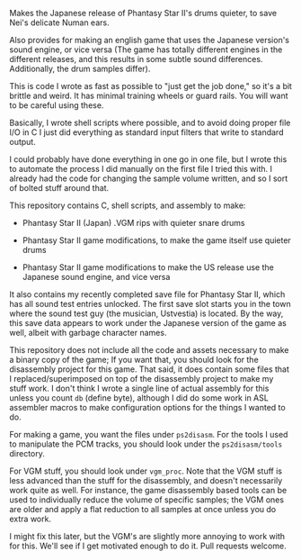 Makes the Japanese release of Phantasy Star II's drums quieter, to save Nei's
delicate Numan ears.

Also provides for making an english game that uses the Japanese version's
sound engine, or vice versa (The game has totally different engines in the
different releases, and this results in some subtle sound differences.
Additionally, the drum samples differ).

This is code I wrote as fast as possible to "just get the job done," so it's a
bit brittle and weird. It has minimal training wheels or guard rails. You will
want to be careful using these.

Basically, I wrote shell scripts where possible, and to avoid doing proper file
I/O in C I just did everything as standard input filters that write to
standard output.

I could probably have done everything in one go in one file, but I wrote this
to automate the process I did manually on the first file I tried this with.
I already had the code for changing the sample volume written, and so I sort
of bolted stuff around that.

This repository contains C, shell scripts, and assembly to make:

* Phantasy Star II (Japan) .VGM rips with quieter snare drums

* Phantasy Star II game modifications, to make the game itself use quieter drums

* Phantasy Star II game modifications to make the US release use the Japanese 
  sound engine, and vice versa
  
It also contains my recently completed save file for Phantasy Star II, which
has all sound test entries unlocked. The first save slot starts you in the
town where the sound test guy (the musician, Ustvestia) is located. By
the way, this save data appears to work under the Japanese version of the
game as well, albeit with garbage character names.
  
This repository does not include all the code and assets necessary to make a
binary copy of the game; If you want that, you should look for the disassembly
project for this game. That said, it does contain some files that I
replaced/superimposed on top of the disassembly project to make my stuff work.
I don't think I wrote a single line of actual assembly for this unless you
count `db` (define byte), although I did  do some work in ASL assembler macros
to make configuration options for the things I wanted to do.

For making a game, you want the files under `ps2disasm`. For the tools I used
to manipulate the PCM tracks, you should look under the `ps2disasm/tools`
directory.

For VGM stuff, you should look under `vgm_proc`. Note that the VGM stuff
is less advanced than the stuff for the disassembly, and doesn't necessarily
work quite as well. For instance, the game disassembly based tools can be used
to individually reduce the volume of specific samples; the VGM ones are older
and apply a flat reduction to all samples at once unless you do extra work.

I might fix this later, but the VGM's are slightly more annoying to work with
for this. We'll see if I get motivated enough to do it. Pull requests welcome.
